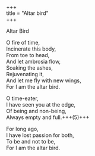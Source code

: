 +++  
title = "Altar bird"  
+++  

Altar Bird  

O fire of time,  
Incinerate this body,  
From toe to head,  
And let ambrosia flow,  
Soaking the ashes,  
Rejuvenating it,  
And let me fly with new wings,  
For I am the altar bird.  

O time-eater,  
I have seen you at the edge,  
Of being and non-being,  
Always empty and full.+++(5)+++  

For long ago,  
I have lost passion for both,  
To be and not to be,  
For I am the altar bird.  